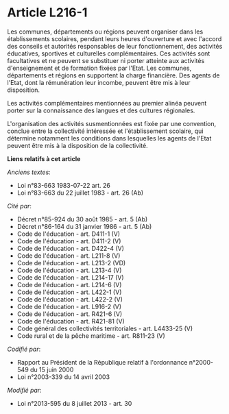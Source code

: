 # Article L216-1

Les communes, départements ou régions peuvent organiser dans les établissements scolaires, pendant leurs heures d'ouverture
et avec l'accord des conseils et autorités responsables de leur fonctionnement, des activités éducatives, sportives et
culturelles complémentaires. Ces activités sont facultatives et ne peuvent se substituer ni porter atteinte aux activités
d'enseignement et de formation fixées par l'Etat. Les communes, départements et régions en supportent la charge financière.
Des agents de l'Etat, dont la rémunération leur incombe, peuvent être mis à leur disposition.

Les activités complémentaires mentionnées au premier alinéa peuvent porter sur la connaissance des langues et des cultures
régionales.

L'organisation des activités susmentionnées est fixée par une convention, conclue entre la collectivité intéressée et
l'établissement scolaire, qui détermine notamment les conditions dans lesquelles les agents de l'Etat peuvent être mis à la
disposition de la collectivité.

**Liens relatifs à cet article**

_Anciens textes_:

  - Loi n°83-663 1983-07-22 art. 26
  - Loi n°83-663 du 22 juillet 1983 - art. 26 (Ab)

_Cité par_:

  - Décret n°85-924 du 30 août 1985 - art. 5 (Ab)
  - Décret n°86-164 du 31 janvier 1986 - art. 5 (Ab)
  - Code de l'éducation - art. D411-1 (V)
  - Code de l'éducation - art. D411-2 (V)
  - Code de l'éducation - art. D422-4 (V)
  - Code de l'éducation - art. L211-8 (V)
  - Code de l'éducation - art. L213-2 (VD)
  - Code de l'éducation - art. L213-4 (V)
  - Code de l'éducation - art. L214-17 (V)
  - Code de l'éducation - art. L214-6 (V)
  - Code de l'éducation - art. L422-1 (V)
  - Code de l'éducation - art. L422-2 (V)
  - Code de l'éducation - art. L916-2 (V)
  - Code de l'éducation - art. R421-6 (V)
  - Code de l'éducation - art. R421-81 (V)
  - Code général des collectivités territoriales - art. L4433-25 (V)
  - Code rural et de la pêche maritime - art. R811-23 (V)

_Codifié par_:

  - Rapport au Président de la République relatif à l'ordonnance n°2000-549 du 15 juin 2000
  - Loi n°2003-339 du 14 avril 2003

_Modifié par_:

  - Loi n°2013-595 du 8 juillet 2013 - art. 30
